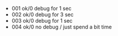 - 001 ok/0 debug for 1 sec
- 002 ok/0 debug for 3 sec
- 003 ok/0 debug for 1 sec
- 004 ok/0 no debug / just spend a bit time
